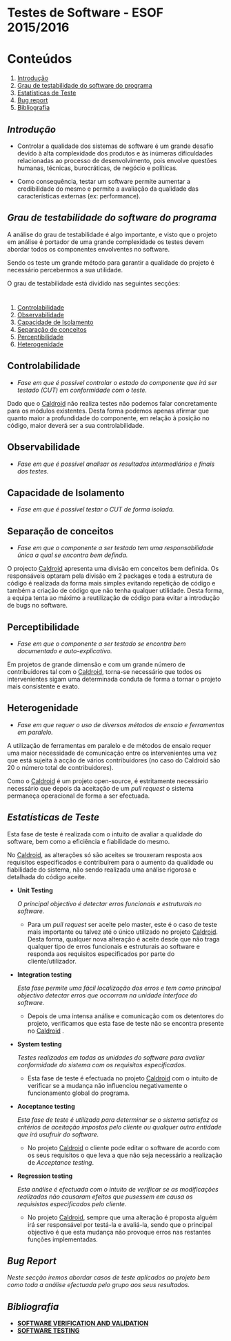 Testes de Software - ESOF 2015/2016
========

# Conteúdos
1. [Introdução](#introdução)
2. [Grau de testabilidade do software do programa](#degree)
3. [Estatísticas de Teste](#statistics)
4. [Bug report](#bug_report)
5. [Bibliografia](#bli)


## *Introdução* <a name="introdução"></a>

* Controlar a qualidade dos sistemas de software é um grande desafio devido à alta
complexidade dos produtos e às inúmeras dificuldades relacionadas ao processo de
desenvolvimento, pois envolve questões humanas, técnicas, burocráticas, de negócio e políticas.

* Como consequência, testar um software permite aumentar a credibilidade do
mesmo e permite a avaliação da qualidade das características externas (ex: performance).

## *Grau de testabilidade do software do programa*  <a name="degree"></a>

A análise do grau de testabilidade é algo importante, e visto que o projeto em análise é portador de uma grande complexidade os
testes devem abordar todos os componentes envolventes no software.

Sendo os teste um grande método para garantir a qualidade do projeto é necessário percebermos a sua utilidade.

O grau de testabilidade está dividido nas seguintes secções:
#
1. [Controlabilidade](#control)
2. [Observabilidade](#obs)
3. [Capacidade de Isolamento](#cap)
4. [Separação de conceitos](#sep)
5. [Perceptibilidade](#percp)
6. [Heterogenidade](#heter)


## Controlabilidade <a name="control"></a>

  * *Fase em que é possível controlar o estado do componente que irá ser testado (CUT) em conformidade com o teste.*

  Dado que o [Caldroid](https://github.com/roomorama/Caldroid) não realiza testes não podemos falar concretamente para os módulos
  existentes. Desta forma podemos apenas afirmar que quanto maior a profundidade do componente, em relação à posição no código,
  maior deverá ser a sua controlabilidade.

## Observabilidade <a name="obs"></a>

  * *Fase em que é possível analisar os resultados intermediários e finais dos testes.*

## Capacidade de Isolamento <a name="cap"></a>

  * *Fase em que é possível testar o CUT de forma isolada.*

## Separação de conceitos <a name="sep"></a>

  * *Fase em que o componente a ser testado tem uma responsabilidade única a qual se encontra bem definda.*

  O projecto [Caldroid](https://github.com/roomorama/Caldroid) apresenta uma divisão em conceitos bem definida. Os responsáveis
  optaram pela divisão em 2 packages e toda a estrutura de código é realizada da forma mais simples evitando repetição de
  código e também a criação de código que não tenha qualquer utilidade. Desta forma, a equipa tenta ao máximo a reutilização de
  código para evitar a introdução de bugs no software.

## Perceptibilidade <a name="percp"></a>

  * *Fase em que o componente a ser testado se encontra bem documentado e auto-explicativo.*

  Em projetos de grande dimensão e com um grande número de contribuidores tal com o
  [Caldroid](https://github.com/roomorama/Caldroid), torna-se necessário que todos os intervenientes sigam uma determinada conduta
  de forma a tornar o projeto mais consistente e exato.

## Heterogenidade <a name="heter"></a>

  * *Fase em que requer o uso de diversos métodos de ensaio e ferramentas em paralelo.*

  A utilização de ferramentas em paralelo e de métodos de ensaio requer uma maior necessidade de comunicação entre os
  intervenientes uma vez que está sujeita à acção de vários contribuidores (no caso do Caldroid são 20 o número total de
  contribuidores).

  Como o [Caldroid](https://github.com/roomorama/Caldroid) é um projeto open-source, é estritamente necessário necessário que
  depois da aceitação de um *pull request* o sistema permaneça operacional de forma a ser efectuada.


## *Estatísticas de Teste*  <a name="statistics"></a>

Esta fase de teste é realizada com o intuito de avaliar a qualidade do software, bem como a
eficiência e fiabilidade do mesmo.

No [Caldroid](https://github.com/roomorama/Caldroid), as alterações só são aceites se
trouxeram resposta aos requisitos especificados e contribuírem para o aumento da qualidade
ou fiabilidade do sistema, não sendo realizada uma análise rigorosa e detalhada do código
aceite.


* **Unit Testing**

    *O principal objectivo é detectar erros funcionais e estruturais no software.*

    * Para um *pull request* ser aceite pelo master, este é o caso de teste mais importante ou talvez até o único
    utilizado no projeto [Caldroid](https://github.com/roomorama/Caldroid). Desta forma, qualquer nova alteração é aceite desde que
    não traga qualquer tipo de  erros funcionais e estruturais ao software e responda aos requisitos especificados por parte do
    cliente/utilizador.

* **Integration testing**

    *Esta fase permite uma fácil localização dos erros e tem como principal objectivo detectar erros que occorram na unidade interface do software.*

    * Depois de uma intensa análise e comunicação com os detentores do projeto, verificamos que esta fase de teste não se encontra
    presente no [Caldroid](https://github.com/roomorama/Caldroid) .

* **System testing**

    *Testes realizados em todas as unidades do software para avaliar conformidade do sistema com os requisitos especificados.*

    * Esta fase de teste é efectuada no projeto [Caldroid](https://github.com/roomorama/Caldroid) com o intuito de verificar se a mudança não influenciou negativamente o funcionamento global do programa.

* **Acceptance testing**

    *Esta fase de teste é utilizada para determinar se o sistema satisfaz os critérios de aceitação impostos pelo cliente ou qualquer outra entidade que irá usufruir do software.*

    * No projeto [Caldroid](https://github.com/roomorama/Caldroid) o cliente pode editar o software de acordo com os seus requisitos o que leva a que não seja necessário a realização de *Acceptance testing*.


* **Regression testing**

    *Esta análise é efectuada com o intuito de verificar se as modificações realizadas não causaram efeitos que pusessem em causa os requisistos especificados pelo cliente.*

    * No projeto [Caldroid](https://github.com/roomorama/Caldroid), sempre que uma alteração é proposta alguém irá ser responsável por testá-la e avaliá-la, sendo que o principal objectivo é que esta mudança não provoque erros nas restantes funções implementadas.

## *Bug Report*  <a name="bug_report"></a>

  *Neste secção iremos abordar casos de teste aplicados ao projeto bem como toda a análise efectuada pelo grupo  aos seus
  resultados.*



## *Bibliografia*  <a name="bli"></a>

  * **[SOFTWARE VERIFICATION AND VALIDATION](http://moodle.up.pt/pluginfile.php/74998/mod_resource/content/2/ESOF-VV%20-%20Part%20I.pdf)**
  * **[SOFTWARE TESTING](https://moodle.up.pt/pluginfile.php/74999/mod_resource/content/2/ESOF-VV%20-%20Part%20II.pdf)**
